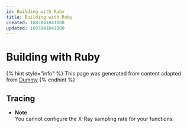 ```yaml
---
id: Building with Ruby
title: Building with Ruby
created: 1683841041000
updated: 1683841041000
---
```

# Building with Ruby
{% hint style="info" %}
This page was generated from content adapted from [Dummy](https://docs.aws.amazon.com/ec2/index.html)
{% endhint %}
## Tracing

- **Note**  
You cannot configure the X\-Ray sampling rate for your functions\.

